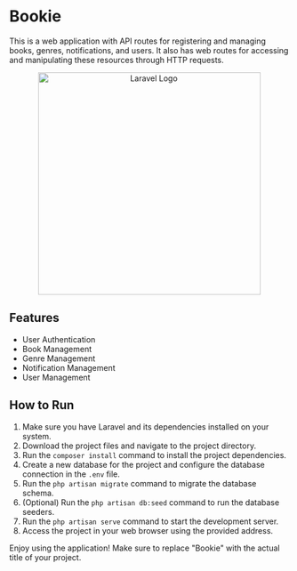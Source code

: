 # Bookie

This is a web application with API routes for registering and managing books, genres, notifications, and users. It also has web routes for accessing and manipulating these resources through HTTP requests.
<p align="center"><a href="https://laravel.com" ><img src="https://raw.githubusercontent.com/laravel/art/master/logo-lockup/5%20SVG/2%20CMYK/1%20Full%20Color/laravel-logolockup-cmyk-red.svg" width="400" alt="Laravel Logo"></a></p>

## Features

- User Authentication
- Book Management
- Genre Management
- Notification Management
- User Management

## How to Run

1. Make sure you have Laravel and its dependencies installed on your system.
2. Download the project files and navigate to the project directory.
3. Run the `composer install` command to install the project dependencies.
4. Create a new database for the project and configure the database connection in the `.env` file.
5. Run the `php artisan migrate` command to migrate the database schema.
6. (Optional) Run the `php artisan db:seed` command to run the database seeders.
7. Run the `php artisan serve` command to start the development server.
8. Access the project in your web browser using the provided address.

Enjoy using the application!
Make sure to replace "Bookie" with the actual title of your project.
